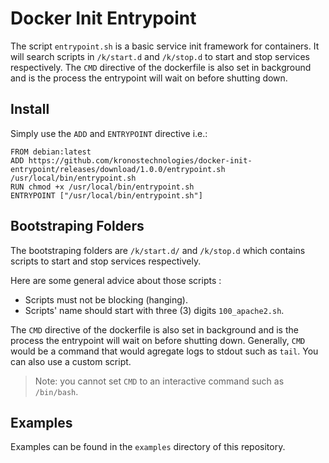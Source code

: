 # Docker Init Entrypoint

The script `entrypoint.sh` is a basic service init framework for containers. It will search scripts in `/k/start.d` and `/k/stop.d` to start and stop services respectively. The `CMD` directive of the dockerfile is also set in background and is the process the entrypoint will wait on before shutting down.

## Install

Simply use the `ADD` and `ENTRYPOINT` directive i.e.:

```
FROM debian:latest
ADD https://github.com/kronostechnologies/docker-init-entrypoint/releases/download/1.0.0/entrypoint.sh /usr/local/bin/entrypoint.sh
RUN chmod +x /usr/local/bin/entrypoint.sh
ENTRYPOINT ["/usr/local/bin/entrypoint.sh"]
```
 
## Bootstraping Folders

The bootstraping folders are `/k/start.d/` and `/k/stop.d` which contains scripts to start and stop services respectively. 

Here are some general advice about those scripts :

- Scripts must not be blocking (hanging).
- Scripts' name should start with three (3) digits `100_apache2.sh`.

The `CMD` directive of the dockerfile is also set in background and is the process the entrypoint will wait on before shutting down. Generally, `CMD` would be a command that would agregate logs to stdout such as `tail`. You can also use a custom script.

  > Note: you cannot set `CMD` to an interactive command such as `/bin/bash`.

## Examples

Examples can be found in the `examples` directory of this repository.
